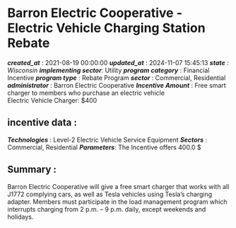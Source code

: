 # Barron Electric Cooperative - Electric Vehicle Charging Station Rebate 
 ***created_at*** : 2021-08-19 00:00:00 
 ***updated_at*** : 2024-11-07 15:45:13 
 ***state** : Wisconsin 
 **implementing sector***: Utility 
 ***program category*** : Financial Incentive 
 ***program type*** : Rebate Program 
 ***sector*** : Commercial, Residential 
 ***administrator*** : Barron Electric Cooperative 
 ***Incentive Amount*** : Free smart charger to members who purchase an electric vehicle  
Electric Vehicle Charger: $400  

 
 ## incentive data : 
 ***Technologies*** : Level-2 Electric Vehicle Service Equipment 
 ***Sectors*** : Commercial, Residential 
 ***Parameters***: The Incentive offers 400.0 $ 
 
 ## Summary : 
 Barron Electric Cooperative will give a free smart charger that works with all
J1772 complying cars, as well as Tesla vehicles using Tesla’s charging
adapter. Members must participate in the load management program which
interrupts charging from 2 p.m. – 9 p.m. daily, except weekends and holidays.

 
 